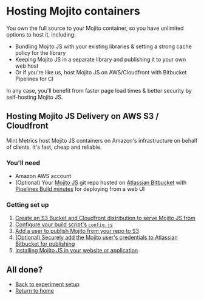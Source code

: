 # Hosting Mojito containers

You own the full source to your Mojito container, so you have unlimited options to host it, including: 

 - Bundling Mojito JS with your existing libraries & setting a strong cache policy for the library
 - Keeping Mojito JS in a separate library and publishing it to your own web host
 - Or if you're like us, host Mojito JS on AWS/Cloudfront with Bitbucket Pipelines for CI

In any case, you'll benefit from faster page load times & better security by self-hosting Mojito JS.

## Hosting Mojito JS Delivery on AWS S3 / Cloudfront

Mint Metrics host Mojito JS containers on Amazon's infrastructure on behalf of clients. It's fast, cheap and reliable.

### You'll need

 - Amazon AWS account
 - (Optional) Your [Mojito JS](https://github.com/mint-metrics/mojito-js-delivery) git repo hosted on [Atlassian Bitbucket](https://bitbucket.org/product) with [Pipelines Build minutes](https://bitbucket.org/product/features/pipelines) for deploying from a web UI


### Getting set up

1. [Create an S3 Bucket and Cloudfront distribution to serve Mojito JS from](./hosting/s3_cf.md)
2. [Configure your build script's `config.js`](./build-script.md)
3. [Add a user to publish Mojito from your repo to S3](./hosting/iam.md)
4. [(Optional) Securely add the Mojito user's credentials to Atlassian Bitbucket for publishing](./hosting/bitbucket.md)
5. [Installing Mojito JS in your website or application](./hosting/bitbucket.md)

## All done?

 * [Back to experiment setup](./setup.md)
 * [Return to home](../README.md)
